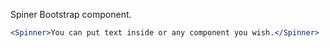 Spiner Bootstrap component.

```jsx
<Spinner>You can put text inside or any component you wish.</Spinner>
```
